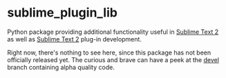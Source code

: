 # sublime_plugin_lib

Python package providing additional functionality useful in [Sublime Text 2][ST2] as well as [Sublime Text 2][ST3] plug-in development.

Right now, there's nothing to see here, since this package has not been officially released yet. The curious and brave can have a peek at the [devel][devel_branch] branch containing alpha quality code.

[ST2]: http://sublimetext.com/2
[ST3]: http://sublimetext.com/3
[devel_branch]: https://github.com/vifo/sublime_plugin_lib/devel
